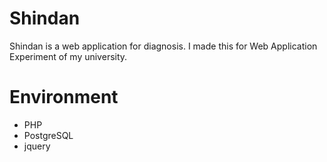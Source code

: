 # Shindan
Shindan is a web application for diagnosis.
I made this for Web Application Experiment of my university.

# Environment
* PHP
* PostgreSQL
* jquery
